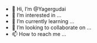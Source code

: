 - 👋 Hi, I’m @Yagergudai
- 👀 I’m interested in ...
- 🌱 I’m currently learning ...
- 💞️ I’m looking to collaborate on ...
- 📫 How to reach me ...

<!---
Yagergudai/Yagergudai is a ✨ special ✨ repository because its `README.md` (this file) appears on your GitHub profile.
You can click the Preview link to take a look at your changes.
--->
